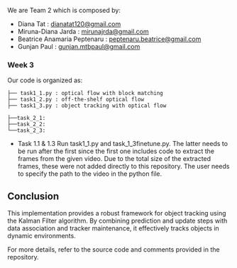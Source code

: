 We are Team 2 which is composed by:
- Diana Tat : dianatat120@gmail.com
- Miruna-Diana Jarda : mirunajrda@gmail.com
- Beatrice Anamaria Peptenaru : peptenaru.beatrice@gmail.com 
- Gunjan Paul : gunjan.mtbpaul@gmail.com


### Week 3

Our code is organized as:
```
├── task1_1.py : optical flow with block matching 
├── task1_2.py : off-the-shelf optical flow  
├── task1_3.py : object tracking with optical flow

├──task_2_1: 
├──task_2_2: 
└──task_2_3:
```

- Task 1.1 & 1.3
Run task1_1.py and task_1_3finetune.py. The latter needs to be run after the first since the first one includes code to extract the frames from the given video. Due to the total size of the extracted frames, these were not added directly to this repository. The user needs to specify the path to the video in the python file.



## Conclusion

This implementation provides a robust framework for object tracking using the Kalman Filter algorithm. By combining prediction and update steps with data association and tracker maintenance, it effectively tracks objects in dynamic environments.

For more details, refer to the source code and comments provided in the repository.
